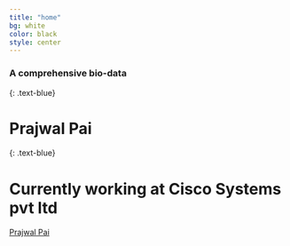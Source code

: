 ```yaml
---
title: "home"
bg: white
color: black
style: center
---
```


### A comprehensive bio-data
{: .text-blue}

# Prajwal Pai
{: .text-blue}

# Currently working at Cisco Systems pvt ltd
<p>
<a href="mailto:prajwal.pai@gmail.com">
	<span class="fa-stack fa-lg">
		<i class="fa fa-circle fa-stack-2x"></i>
		<i class="fa fa-google fa-stack-1x" style="color: blue;"></i>
	</span>
</a>	
<a href="https://twitter.com/paiprajwal">
	<span class="fa-stack fa-lg">
		<i class="fa fa-circle fa-stack-2x"></i>
		<i class="fa fa-twitter fa-stack-1x" style="color: blue;"></i>
	</span>
</a>
<a href="https://plus.google.com/117447439732383477775">
	<span class="fa-stack fa-lg">
		<i class="fa fa-circle fa-stack-2x"></i>
		<i class="fa fa-google-plus fa-stack-1x" style="color: blue;"></i>
	</span>
</a>
<a href="https://in.linkedin.com/in/prajwalpai">
	<span class="fa-stack fa-lg">
		<i class="fa fa-circle fa-stack-2x"></i>
		<i class="fa fa-linkedin fa-stack-1x" style="color: blue;"></i>
	</span>
</a>
<a href="https://github.com/prajwalpai">
	<span class="fa-stack fa-lg">
		<i class="fa fa-circle fa-stack-2x"></i>
		<i class="fa fa-github fa-stack-1x" style="color: blue;"></i>
	</span>
</a>
</p>

<span id="forkongithub">
  <a href="{{ site.source_link }}" class="bg-blue">
    Prajwal Pai
  </a>
</span>
